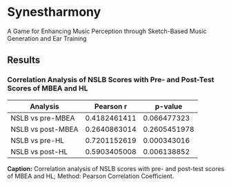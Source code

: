 # Synestharmony
A Game for Enhancing Music Perception through Sketch-Based Music Generation and Ear Training


## Results

### Correlation Analysis of NSLB Scores with Pre- and Post-Test Scores of MBEA and HL

| Analysis            | Pearson r   | p-value     |
|---------------------|-------------|-------------|
| NSLB vs pre-MBEA    | 0.4182461411 | 0.066477323 |
| NSLB vs post-MBEA   | 0.2640863014 | 0.2605451978 |
| NSLB vs pre-HL      | 0.7201152619 | 0.000343016 |
| NSLB vs post-HL     | 0.5903405008 | 0.006138852 |

**Caption:** Correlation analysis of NSLB scores with pre- and post-test scores of MBEA and HL; Method: Pearson Correlation Coefficient.
